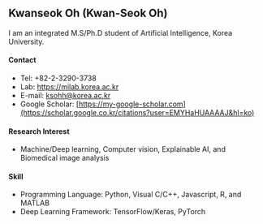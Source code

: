 ## Kwanseok Oh (Kwan-Seok Oh)

I am an integrated M.S/Ph.D student of Artificial Intelligence, Korea University.

#### Contact
- Tel: +82-2-3290-3738
- Lab: https://milab.korea.ac.kr
- E-mail: ksohh@korea.ac.kr
- Google Scholar: [https://my-google-scholar.com](https://scholar.google.co.kr/citations?user=EMYHaHUAAAAJ&hl=ko)

#### Research Interest
- Machine/Deep learning, Computer vision, Explainable AI, and Biomedical image analysis

#### Skill
- Programming Language: Python, Visual C/C++, Javascript, R, and MATLAB
- Deep Learning Framework: TensorFlow/Keras, PyTorch
